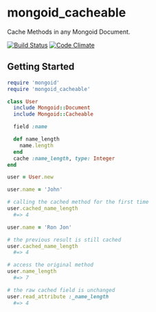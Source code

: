 mongoid_cacheable
=================

Cache Methods in any Mongoid Document.

[![Build Status](https://secure.travis-ci.org/noazark/mongoid_cacheable.png?branch=master)](http://travis-ci.org/noazark/mongoid_cacheable)
[![Code Climate](https://codeclimate.com/badge.png)](https://codeclimate.com/github/noazark/mongoid_cacheable)

## Getting Started

```ruby
require 'mongoid'
require 'mongoid_cacheable'

class User
  include Mongoid::Document
  include Mongoid::Cacheable

  field :name

  def name_length
    name.length
  end
  cache :name_length, type: Integer
end

user = User.new

user.name = 'John'

# calling the cached method for the first time
user.cached_name_length
  #=> 4

user.name = 'Ron Jon'

# the previous result is still cached
user.cached_name_length
  #=> 4

# access the original method
user.name_length
  #=> 7

# the raw cached field is unchanged
user.read_attribute :_name_length
  #=> 4
```